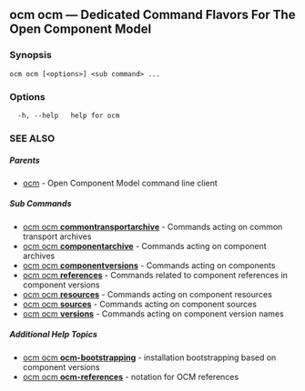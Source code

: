 ## ocm ocm &mdash; Dedicated Command Flavors For The Open Component Model

### Synopsis

```
ocm ocm [<options>] <sub command> ...
```

### Options

```
  -h, --help   help for ocm
```

### SEE ALSO

##### Parents

* [ocm](ocm.md)	 - Open Component Model command line client


##### Sub Commands

* [ocm ocm <b>commontransportarchive</b>](ocm_ocm_commontransportarchive.md)	 - Commands acting on common transport archives
* [ocm ocm <b>componentarchive</b>](ocm_ocm_componentarchive.md)	 - Commands acting on component archives
* [ocm ocm <b>componentversions</b>](ocm_ocm_componentversions.md)	 - Commands acting on components
* [ocm ocm <b>references</b>](ocm_ocm_references.md)	 - Commands related to component references in component versions
* [ocm ocm <b>resources</b>](ocm_ocm_resources.md)	 - Commands acting on component resources
* [ocm ocm <b>sources</b>](ocm_ocm_sources.md)	 - Commands acting on component sources
* [ocm ocm <b>versions</b>](ocm_ocm_versions.md)	 - Commands acting on component version names



##### Additional Help Topics

* [ocm ocm <b>ocm-bootstrapping</b>](ocm_ocm_ocm-bootstrapping.md)	 - installation bootstrapping based on component versions
* [ocm ocm <b>ocm-references</b>](ocm_ocm_ocm-references.md)	 - notation for OCM references

